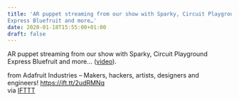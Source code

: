```yaml
---
title: 'AR puppet streaming from our show with Sparky, Circuit Playground
Express Bluefruit and more…'
date: 2020-01-18T15:55:00+01:00
draft: false
---
```


AR puppet streaming from our show with Sparky, Circuit Playground Express Bluefruit and more… ([video](https://youtu.be/6qv-oSpJhRU)).

  
  
from Adafruit Industries – Makers, hackers, artists, designers and engineers! https://ift.tt/2udRMNq  
via [IFTTT](https://ifttt.com/?ref=da&site=blogger)